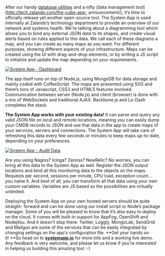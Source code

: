 <!--
.. title: The System App, yet another OS tool by Zalando
.. slug: meet-the-system-app
.. date: 2013-10-28 10:47:41
.. tags: Coffeescript,Development,Json,Mongodb,Monitoring,Nagios,Node,Open source,Platform,Svg,System,System app
.. author: ToDo
-->
After our handy [database utilities](http://tech.zalando.com/tag/postgresql/)
and a nifty [data management tool](http://tech.zalando.com/the-cube-app-
announcement/), it’s time to officially release yet another open-source tool.
The System App is used internally at Zalando’s technology department to
provide an overview of our network and systems health. We're talking about a
diagramming tool which allows you to bind any external JSON data to its
shapes, and create visual alerts based on rules applied to this data. We call
each of these diagrams a map, and you can create as many maps as you want. For
different purposes, showing different aspects of your infrastructure. Maps can
be created using the UI with drag-and-drop elements, or by writing a JS script
to initialize and update the map depending on your requirements.

<!-- TEASER_END -->

[![System App -
Dashboard](/files/2013/10/ss_full1.jpg)](/files/2013/10/ss_full1.jpg)

The app itself runs on top of Node.js, using MongoDB for data storage and
mainly coded with CoffeeScript. The maps are presented using SVG and there’s
tons of Javascript, CSS3 and HTML5 features involved. Communication between
server (Node.js) and client (browser) is done with a mix of WebSockets and
traditional AJAX. Backbone.js and Lo-Dash completes the stack.

**The System App works with your existing data!** It can parse and query any valid JSON file on local and remote locations, meaning you can easily dump your CMDB records to JSON and use that data in the app to create maps of your services, servers and connections. The System App will take care of refreshing this data every few seconds or minutes to keep maps up-to-date, depending on your preferences.

[![System App - Audit
Data](/files/2013/10/ss_auditdata.jpg)](/files/2013/10/ss_auditdata.jpg)

Are you using Nagios? Icinga? Zenoss? NewRelic? No worries, you can bring all
this data to the System App as well. Register the JSON output locations and
bind all this monitoring data to the objects on the maps. Requests per second,
sessions per minute, CPU load, exception count... you name it. And best of
all, you can transform all that data using your own custom variables.
Variables are JS based so the possibilities are virtually unlimited.

Deploying the System App on your own hosted servers should be quite straight-
forward and can be done using our install script or Node’s package manager.
Some of you will be pleased to know that it’s also easy to deploy on the
cloud. It comes with built-in support for AppFog, OpenShift and Nodejitsu. And
it doesn’t stop there: Twitter, Loggly, MongoLab, SendGrid and Mailgun are
some of the services that can be easily integrated by changing settings on the
app's configuration file. **Get your hands on it! **So head on to
**[systemapp.io](http://systemapp.io)** for more info and a working live demo.
Any feedback is very welcome, and please let us know if you're interested in
helping us building this amazing tool :-)
